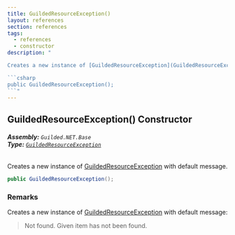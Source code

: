 ```yaml
---
title: GuildedResourceException()
layout: references
section: references
tags:
  - references
  - constructor
description: "

Creates a new instance of [GuildedResourceException](GuildedResourceException 'Guilded.NET.Base.GuildedResourceException') with default message.

```csharp
public GuildedResourceException();
```"
---
```


## GuildedResourceException() Constructor
###### **Assembly:** `Guilded.NET.Base`<br/>**Type:** [`GuildedResourceException`](GuildedResourceException 'Guilded.NET.Base.GuildedResourceException')

Creates a new instance of [GuildedResourceException](GuildedResourceException 'Guilded.NET.Base.GuildedResourceException') with default message.

```csharp
public GuildedResourceException();
```

### Remarks
  
Creates a new instance of [GuildedResourceException](GuildedResourceException 'Guilded.NET.Base.GuildedResourceException') with default message:  
> Not found. Given item has not been found.
